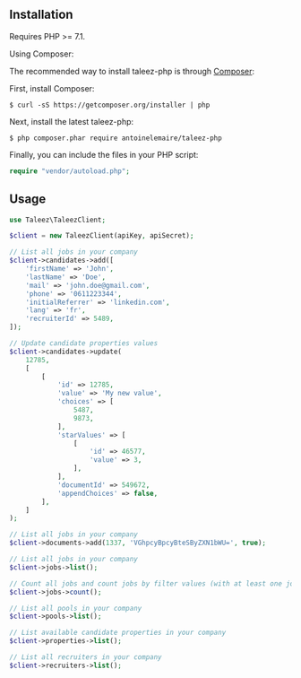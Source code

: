 ## Installation

Requires PHP >= 7.1.

Using Composer:

The recommended way to install taleez-php is through [Composer](https://getcomposer.org):

First, install Composer:

```
$ curl -sS https://getcomposer.org/installer | php
```

Next, install the latest taleez-php:

```
$ php composer.phar require antoinelemaire/taleez-php
```

Finally, you can include the files in your PHP script:

```php
require "vendor/autoload.php";
```

## Usage

```php
use Taleez\TaleezClient;

$client = new TaleezClient(apiKey, apiSecret);

// List all jobs in your company
$client->candidates->add([
    'firstName' => 'John',
    'lastName' => 'Doe',
    'mail' => 'john.doe@gmail.com',
    'phone' => '0611223344',
    'initialReferrer' => 'linkedin.com',
    'lang' => 'fr',
    'recruiterId' => 5489,
]);

// Update candidate properties values
$client->candidates->update(
    12785,
    [
        [
            'id' => 12785,
            'value' => 'My new value',
            'choices' => [
                5487,
                9873,
            ],
            'starValues' => [
                [
                    'id' => 46577,
                    'value' => 3,
                ],
            ],
            'documentId' => 549672,
            'appendChoices' => false,
        ],
    ]
);

// List all jobs in your company
$client->documents->add(1337, 'VGhpcyBpcyBteSByZXN1bWU=', true);

// List all jobs in your company
$client->jobs->list();

// Count all jobs and count jobs by filter values (with at least one job)
$client->jobs->count();

// List all pools in your company
$client->pools->list();

// List available candidate properties in your company
$client->properties->list();

// List all recruiters in your company
$client->recruiters->list();

```

